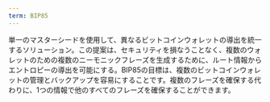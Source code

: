 ```yaml
---
term: BIP85
---
```

単一のマスターシードを使用して、異なるビットコインウォレットの導出を統一するソリューション。この提案は、セキュリティを損なうことなく、複数のウォレットのための複数のニーモニックフレーズを生成するために、ルート情報からエントロピーの導出を可能にする。BIP85の目標は、複数のビットコインウォレットの管理とバックアップを容易にすることです。複数のフレーズを確保する代わりに、1つの情報で他のすべてのフレーズを確保することができます。